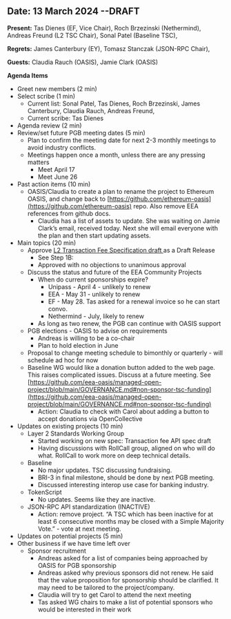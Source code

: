 ## Date: 13 March 2024 --DRAFT

**Present:**  Tas Dienes (EF, Vice Chair), Roch Brzezinski (Nethermind), Andreas Freund (L2 TSC Chair), Sonal Patel (Baseline TSC), 

**Regrets:** James Canterbury (EY), Tomasz Stanczak (JSON-RPC Chair), 

**Guests:** Claudia Rauch (OASIS), Jamie Clark (OASIS)

**Agenda Items**

* Greet new members (2 min)
* Select scribe (1 min)
    * Current list: Sonal Patel, Tas Dienes, Roch Brzezinski, James Canterbury, Claudia Rauch, Andreas Freund,
    * Current scribe: Tas Dienes
* Agenda review (2 min)
* Review/set future PGB meeting dates (5 min)
    * Plan to confirm the meeting date for next 2-3 monthly meetings to avoid industry conflicts. 
    * Meetings happen once a month, unless there are any pressing matters
        * Meet April 17
        * Meet June 26
* Past action items (10 min)
    * OASIS/Claudia to create a plan to rename the project to Ethereum OASIS, and change back to [https://github.com/ethereum-oasis](https://github.com/ethereum-oasis) repo. Also remove EEA references from github docs.
        * Claudia has a list of assets to update. She was waiting on Jamie Clark’s email, received today. Next she will email everyone with the plan and then start updating assets.
* Main topics (20 min) 
    * Approve [L2 Transaction Fee Specification draft ](https://github.com/eea-oasis/L2/blob/main/workitems/l2-transaction-fees/l2-transaction-fees-v1.0-psd01.md)as a Draft Release 
        * See Step 1B: 
        * Approved with no objections to unanimous approval 
    * Discuss the status and future of the EEA Community Projects
        * When do current sponsorships expire? 
            * Unipass - April 4 - unlikely to renew
            * EEA - May 31 - unlikely to renew
            * EF - May 28. Tas asked for a renewal invoice so he can start convo. 
            * Nethermind - July, likely to renew 
        * As long as two renew, the PGB can continue with OASIS support
    * PGB elections - OASIS to advise on requirements 
        * Andreas is willing to be a co-chair
        * Plan to hold election in June
    * Proposal to change meeting schedule to bimonthly or quarterly - will schedule ad hoc for now
    * Baseline WG would like a donation button added to the web page. This raises complicated issues.  Discuss at a future meeting.  See [https://github.com/eea-oasis/managed-open-project/blob/main/GOVERNANCE.md#non-sponsor-tsc-funding](https://github.com/eea-oasis/managed-open-project/blob/main/GOVERNANCE.md#non-sponsor-tsc-funding) 
        * Action: Claudia to check with Carol about adding a button to accept donations via OpenCollective 
* Updates on existing projects (10 min)
    * Layer 2 Standards Working Group
        * Started working on new spec: Transaction fee API spec draft
        * Having discussions with RollCall group, aligned on who will do what. RollCall to work more on deep technical details. 
    * Baseline 
        * No major updates. TSC discussing fundraising.  
        * BRI-3 in final milestone, should be done by next PGB meeting.
        * Discussed interesting interop use case for banking industry.
    * TokenScript 
        * No updates. Seems like they are inactive.
    * JSON-RPC API standardization (INACTIVE)
        * Action: remove project.  “A TSC which has been inactive for at least 6 consecutive months may be closed with a Simple Majority Vote.”  - vote at next meeting.
* Updates on potential projects (5 min) 
* Other business if we have time left over
    * Sponsor recruitment 
        * Andreas asked for a list of companies being approached by OASIS for PGB sponsorship 
        * Andreas asked why previous sponsors did not renew. He said that the value proposition for sponsorship should be clarified. It may need to be tailored to the project/company. 
        * Claudia will try to get Carol to attend the next meeting
        * Tas asked WG chairs to make a list of potential sponsors who would be interested in their work
      
